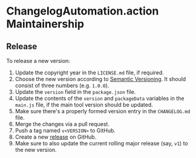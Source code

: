 ChangelogAutomation.action Maintainership
=========================================

Release
-------

To release a new version:
1. Update the copyright year in the `LICENSE.md` file, if required.
2. Choose the new version according to [Semantic Versioning][semver]. It should consist of three numbers (e.g. `1.0.0`).
3. Update the `version` field in the `package.json` file.
4. Update the contents of the `version` and `packageData` variables in the `main.js` file, if the main tool version should be updated.
5. Make sure there's a properly formed version entry in the `CHANGELOG.md` file.
6. Merge the changes via a pull request.
7. Push a tag named `v<VERSION>` to GitHub.
8. Create a new [release][releases] on GitHub.
9. Make sure to also update the current rolling major release (say, `v1`) to the new version.

[semver]: https://semver.org/spec/v2.0.0.html
[releases]: https://github.com/ForNeVeR/ChangelogAutomation.action/releases
